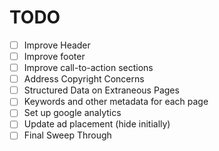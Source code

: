 # TODO
- [ ] Improve Header
- [ ] Improve footer
- [ ] Improve call-to-action sections
- [ ] Address Copyright Concerns
- [ ] Structured Data on Extraneous Pages
- [ ] Keywords and other metadata for each page
- [ ] Set up google analytics
- [ ] Update ad placement (hide initially)
- [ ] Final Sweep Through
